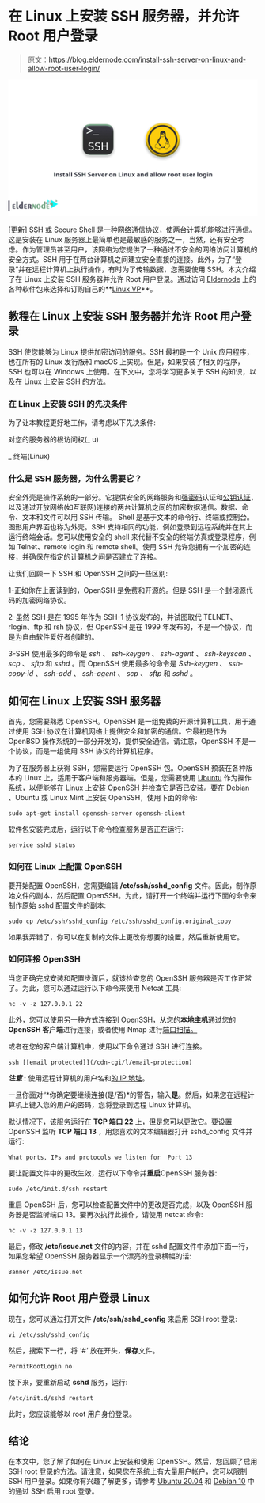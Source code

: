 # 在 Linux 上安装 SSH 服务器，并允许 Root 用户登录

> 原文：<https://blog.eldernode.com/install-ssh-server-on-linux-and-allow-root-user-login/>

![Install SSH Server on Linux and allow root user login](img/eed2c5244be94da8e4999645c87a3cfe.png)

[更新] SSH 或 Secure Shell 是一种网络通信协议，使两台计算机能够进行通信。这是安装在 Linux 服务器上最简单也是最敏感的服务之一，当然，还有安全考虑。作为管理员甚至用户，该网络为您提供了一种通过不安全的网络访问计算机的安全方式。SSH 用于在两台计算机之间建立安全直接的连接。此外，为了“登录”并在远程计算机上执行操作，有时为了传输数据，您需要使用 SSH。本文介绍了在 Linux 上安装 SSH 服务器并允许 Root 用户登录。通过访问 [Eldernode](https://eldernode.com/) 上的各种软件包来选择和订购自己的**[Linux VP](https://eldernode.com/linux-vps/)**。

## **教程在 Linux 上安装 SSH 服务器并允许 Root 用户登录**

SSH 使您能够为 Linux 提供加密访问的服务。SSH 最初是一个 Unix 应用程序，也在所有的 Linux 发行版和 macOS 上实现。但是，如果安装了相关的程序，SSH 也可以在 Windows 上使用。在下文中，您将学习更多关于 SSH 的知识，以及在 Linux 上安装 SSH 的方法。

### **在 Linux 上安装 SSH 的先决条件**

为了让本教程更好地工作，请考虑以下先决条件:

对您的服务器的根访问权(_ u)

_ 终端(Linux)

### **什么是 SSH 服务器，为什么需要它？**

安全外壳是操作系统的一部分。它提供安全的网络服务和[强密码](https://blog.eldernode.com/how-to-create-strong-password/)认证和[公钥认证](https://blog.eldernode.com/configure-ssh-authentication-linux/)，以及通过开放网络(如互联网)连接的两台计算机之间的加密数据通信。数据、命令、文本和文件可以用 SSH 传输。
Shell 是基于文本的命令行、终端或控制台。图形用户界面也称为外壳。SSH 支持相同的功能，例如登录到远程系统并在其上运行终端会话。您可以使用安全的 shell 来代替不安全的终端仿真或登录程序，例如 Telnet、remote login 和 remote shell。使用 SSH 允许您拥有一个加密的连接，并确保在指定的计算机之间是否建立了连接。

让我们回顾一下 SSH 和 OpenSSH 之间的一些区别:

1-正如你在上面读到的，OpenSSH 是免费和开源的。但是 SSH 是一个封闭源代码的加密网络协议。

2-虽然 SSH 是在 1995 年作为 SSH-1 协议发布的，并试图取代 TELNET、rlogin、ftp 和 rsh 协议，但 OpenSSH 是在 1999 年发布的，不是一个协议，而是为自由软件爱好者创建的。

3-SSH 使用最多的命令是 *ssh* 、 *ssh-keygen* 、 *ssh-agent* 、 *ssh-keyscan* 、 *scp* 、 *sftp* 和 *sshd* 。而 OpenSSH 使用最多的命令是 *Ssh-keygen* 、 *ssh-copy-id* 、 *ssh-add* 、 *ssh-agent* 、 *scp* 、 *sftp* 和 *sshd* 。

## **如何在 Linux 上安装 SSH 服务器**

首先，您需要熟悉 OpenSSH。OpenSSH 是一组免费的开源计算机工具，用于通过使用 SSH 协议在计算机网络上提供安全和加密的通信。它最初是作为 OpenBSD 操作系统的一部分开发的，提供安全通信。请注意，OpenSSH 不是一个协议，而是一组使用 SSH 协议的计算机程序。

为了在服务器上获得 SSH，您需要运行 OpenSSH 包。OpenSSH 预装在各种版本的 Linux 上，适用于客户端和服务器端。但是，您需要使用 [Ubuntu](https://blog.eldernode.com/tag/ubuntu/) 作为操作系统，以便能够在 Linux 上安装 OpenSSH 并检查它是否已安装。要在 [Debian](https://blog.eldernode.com/tag/debian/) 、Ubuntu 或 Linux Mint 上安装 OpenSSH，使用下面的命令:

```
sudo apt-get install openssh-server openssh-client
```

软件包安装完成后，运行以下命令检查服务是否正在运行:

```
service sshd status
```

### **如何在 Linux 上配置 OpenSSH**

要开始配置 OpenSSH，您需要编辑 **/etc/ssh/sshd_config** 文件。因此，制作原始文件的副本，然后配置 OpenSSH。为此，请打开一个终端并运行下面的命令来制作原始 sshd 配置文件的副本:

```
sudo cp /etc/ssh/sshd_config /etc/ssh/sshd_config.original_copy
```

如果我弄错了，你可以在复制的文件上更改你想要的设置，然后重新使用它。

### **如何连接 OpenSSH**

当您正确完成安装和配置步骤后，就该检查您的 OpenSSH 服务器是否工作正常了。为此，您可以通过运行以下命令来使用 Netcat 工具:

```
nc -v -z 127.0.0.1 22
```

此外，您可以使用另一种方式连接到 OpenSSH，从您的**本地主机**通过您的 **OpenSSH 客户端**进行连接，或者使用 Nmap 进行[端口扫描。](https://blog.eldernode.com/scan-ports-using-connect-scan-on-nmap/)

或者在您的客户端计算机中，使用以下命令通过 SSH 进行连接。

```
ssh [[email protected]](/cdn-cgi/l/email-protection)
```

***注意* :** 使用远程计算机的用户名和[的 IP 地址](https://blog.eldernode.com/find-server-public-ip-linux/)。

一旦你面对“*你确定要继续连接(是/否)*的警告，输入**是**。然后，如果您在远程计算机上键入您的用户的密码，您将登录到远程 Linux 计算机。

默认情况下，该服务运行在 **TCP 端口 22** 上，但是您可以更改它。要设置 OpenSSH 监听 **TCP 端口 13** ，用您喜欢的文本编辑器打开 sshd_config 文件并运行:

```
What ports, IPs and protocols we listen for  Port 13
```

要让配置文件中的更改生效，运行以下命令并**重启**OpenSSH 服务器:

```
sudo /etc/init.d/ssh restart
```

重启 OpenSSH 后，您可以检查配置文件中的更改是否完成，以及 OpenSSH 服务器是否监听端口 13。要再次执行此操作，请使用 netcat 命令:

```
nc -v -z 127.0.0.1 13
```

最后，修改 **/etc/issue.net** 文件的内容，并在 sshd 配置文件中添加下面一行，如果您希望 OpenSSH 服务器显示一个漂亮的登录横幅的话:

```
Banner /etc/issue.net
```

## **如何允许 Root 用户登录 Linux**

现在，您可以通过打开文件 **/etc/ssh/sshd_config** 来启用 SSH root 登录:

```
vi /etc/ssh/sshd_config
```

然后，搜索下一行，将 *'#'* 放在开头，**保存**文件。

```
PermitRootLogin no
```

接下来，要重新启动 **sshd** 服务，运行:

```
/etc/init.d/sshd restart
```

此时，您应该能够以 root 用户身份登录。

## 结论

在本文中，您了解了如何在 Linux 上安装和使用 OpenSSH。然后，您回顾了启用 SSH root 登录的方法。请注意，如果您在系统上有大量用户帐户，您可以限制 SSH 用户登录。如果你有兴趣了解更多，请参考 [Ubuntu 20.04](https://blog.eldernode.com/enable-root-login-via-ssh-in-ubuntu-20-04/) 和 [Debian 10](https://blog.eldernode.com/enable-root-login-via-ssh-in-debian/) 中的通过 SSH 启用 root 登录。